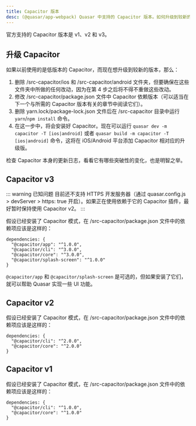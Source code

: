 ```yaml
---
title: Capacitor 版本
desc: (@quasar/app-webpack) Quasar 中支持的 Capacitor 版本。如何升级到较新的 Capacitor 版本。
---
```


官方支持的 Capacitor 版本是 v1、v2 和 v3。

## 升级 Capacitor

如果以前使用的是低版本的 Capacitor，而现在想升级到较新的版本，那么：

1. 删除 /src-capacitor/ios 和 /src-capacitor/android 文件夹，但要确保在这些文件夹中所做的任何改动，因为在第 4 步之后将不得不重做这些改动。
2. 修改 /src-capacitor/package.json 文件中 Capacitor 依赖版本（可以适当在下一个与所需的 Capacitor 版本有关的章节中阅读它们）。
3. 删除 yarn.lock/package-lock.json 文件后在 /src-capacitor 目录中运行 `yarn`/`npm install` 命令。
4. 在这一步中，将会安装好 Capacitor。现在可以运行 `quasar dev -m capacitor -T [ios|android]` 或者 `quasar build -m capacitor -T [ios|android]` 命令，这将在 iOS/Android 平台添加 Capacitor 相对应的升级版。

检查 Capacitor 本身的更新日志，看看它有哪些突破性的变化，也是明智之举。

## Capacitor v3

::: warning 已知问题
目前还不支持 HTTPS 开发服务器（通过 quasar.config.js > devServer > https: true 开启）。如果正在使用依赖于它的 Capacitor 插件，最好暂时保持使用 Capacitor v2。
:::

假设已经安装了 Capacitor 模式，在 /src-capacitor/package.json 文件中的依赖项应该是这样的：

```
dependencies: {
  "@capacitor/app": "^1.0.0",
  "@capacitor/cli": "^3.0.0",
  "@capacitor/core": "^3.0.0",
  "@capacitor/splash-screen": "^1.0.0"
}
```

`@capacitor/app` 和 `@capacitor/splash-screen` 是可选的，但如果安装了它们，就可以帮助 Quasar 实现一些 UI 功能。

## Capacitor v2

假设已经安装了 Capacitor 模式，在 /src-capacitor/package.json 文件中的依赖项应该是这样的：

```
dependencies: {
  "@capacitor/cli": "^2.0.0",
  "@capacitor/core": "^2.0.0"
}
```

## Capacitor v1

假设已经安装了 Capacitor 模式，在 /src-capacitor/package.json 文件中的依赖项应该是这样的：

```
dependencies: {
  "@capacitor/cli": "^1.0.0",
  "@capacitor/core": "^1.0.0"
}
```
